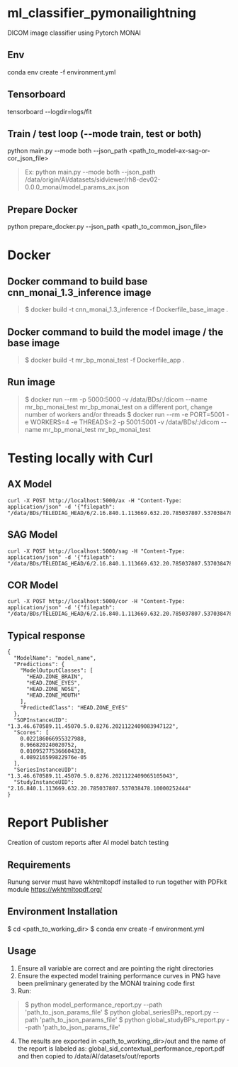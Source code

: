 # ml_classifier_pymonailightning
DICOM image classifier using Pytorch MONAI

## Env
conda env create -f environment.yml

## Tensorboard
tensorboard --logdir=logs/fit

## Train / test loop (--mode train, test or both)
python main.py --mode both --json_path <path_to_model-ax-sag-or-cor_json_file>
> Ex: python main.py --mode both --json_path /data/origin/AI/datasets/sidviewer/rh8-dev02-0.0.0_monai/model_params_ax.json

## Prepare Docker
python prepare_docker.py --json_path <path_to_common_json_file>

# Docker
## Docker command to build base cnn_monai_1.3_inference image
>$ docker build -t cnn_monai_1.3_inference -f Dockerfile_base_image .

## Docker command to build the model image / the base image
>$ docker build -t mr_bp_monai_test -f Dockerfile_app .

## Run image
>$ docker run --rm -p 5000:5000 -v /data/BDs/:/dicom --name mr_bp_monai_test mr_bp_monai_test
on a different port, change number of workers and/or threads
>$ docker run --rm -e PORT=5001 -e WORKERS=4 -e THREADS=2 -p 5001:5001 -v /data/BDs/:/dicom --name mr_bp_monai_test mr_bp_monai_test

# Testing locally with Curl
## AX Model
```
curl -X POST http://localhost:5000/ax -H "Content-Type: application/json" -d '{"filepath": "/data/BDs/TELEDIAG_HEAD/6/2.16.840.1.113669.632.20.785037807.537038478.10000252444/1.3.46.670589.11.45070.5.0.8276.2021122409065105043/1.3.46.670589.11.45070.5.0.8276.2021122409083947122.dcm"}'
```

## SAG Model
```
curl -X POST http://localhost:5000/sag -H "Content-Type: application/json" -d '{"filepath": "/data/BDs/TELEDIAG_HEAD/6/2.16.840.1.113669.632.20.785037807.537038478.10000252601/1.2.840.113619.2.311.259076417166205118018582012424746024474/1.2.840.113619.2.311.322411204475891378704579555514521296708.dcm"}'
```

## COR Model
```
curl -X POST http://localhost:5000/cor -H "Content-Type: application/json" -d '{"filepath": "/data/BDs/TELEDIAG_HEAD/6/2.16.840.1.113669.632.20.785037807.537038478.10000251622/1.3.46.670589.11.45070.5.0.8276.2021122312103627986/1.3.46.670589.11.45070.5.0.8276.2021122312142022035.dcm"}'
```

## Typical response
```
{
  "ModelName": "model_name",
  "Predictions": {
    "ModelOutputClasses": [
      "HEAD.ZONE_BRAIN",
      "HEAD.ZONE_EYES",
      "HEAD.ZONE_NOSE",
      "HEAD.ZONE_MOUTH"
    ],
    "PredictedClass": "HEAD.ZONE_EYES"
  },
  "SOPInstanceUID": "1.3.46.670589.11.45070.5.0.8276.2021122409083947122",
  "Scores": [
    0.022186066955327988,
    0.966820240020752,
    0.010952775366604328,
    4.089216599822976e-05
  ],
  "SeriesInstanceUID": "1.3.46.670589.11.45070.5.0.8276.2021122409065105043",
  "StudyInstanceUID": "2.16.840.1.113669.632.20.785037807.537038478.10000252444"
}
```
# Report Publisher
Creation of custom reports after AI model batch testing

## Requirements
Runung server must have wkhtmltopdf installed to run together with PDFkit module
https://wkhtmltopdf.org/

## Environment Installation
$ cd <path_to_working_dir>
$ conda env create -f environment.yml

## Usage
1) Ensure all variable are correct and are pointing the right directories
2) Ensure the expected model training performance curves in PNG have been preliminary generated by the MONAI training code first
3) Run:
> $ python model_performance_report.py --path 'path_to_json_params_file'
> $ python global_seriesBPs_report.py --path 'path_to_json_params_file'
> $ python global_studyBPs_report.py --path 'path_to_json_params_file'
4) The results are exported in <path_to_working_dir>/out and the name of the report is labeled as:
global_sid_contextual_performance_report.pdf and then copied to /data/AI/datasets/out/reports

